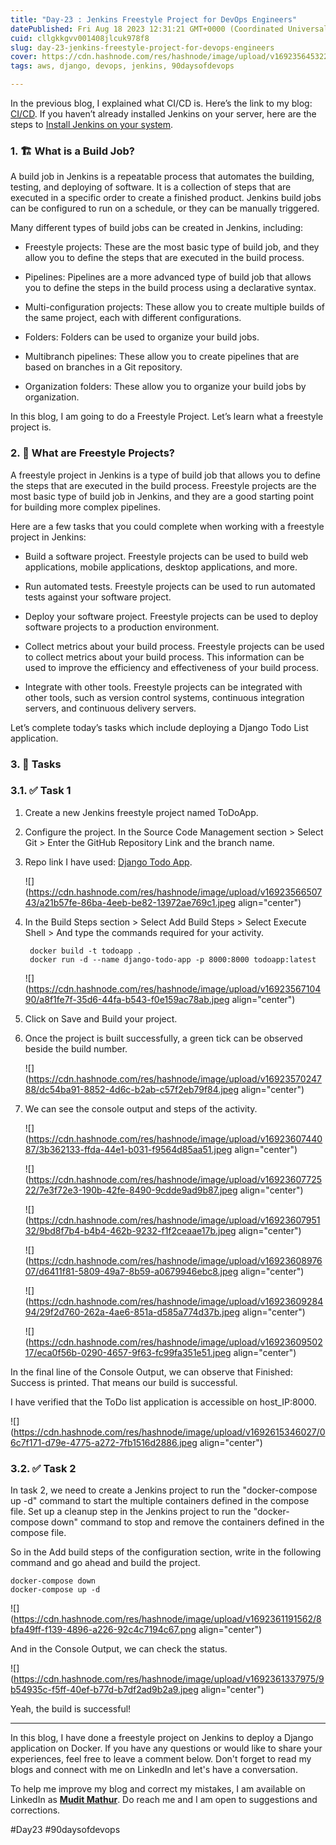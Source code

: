 ```yaml
---
title: "Day-23 : Jenkins Freestyle Project for DevOps Engineers"
datePublished: Fri Aug 18 2023 12:31:21 GMT+0000 (Coordinated Universal Time)
cuid: cllgkkgvv001408jlcuk978f8
slug: day-23-jenkins-freestyle-project-for-devops-engineers
cover: https://cdn.hashnode.com/res/hashnode/image/upload/v1692356453224/3ee90ea4-58fe-4d9a-970a-19c83346e7e0.jpeg
tags: aws, django, devops, jenkins, 90daysofdevops

---
```


In the previous blog, I explained what CI/CD is. Here’s the link to my blog: [CI/CD](https://muditm12.hashnode.dev/day-22-getting-started-with-jenkins#heading-1-cicd). If you haven’t already installed Jenkins on your server, here are the steps to [Install Jenkins on your system](https://muditm12.hashnode.dev/day-22-getting-started-with-jenkins#heading-32-installing-jenkins).

### **1\. 🏗️ What is a Build Job?**

A build job in Jenkins is a repeatable process that automates the building, testing, and deploying of software. It is a collection of steps that are executed in a specific order to create a finished product. Jenkins build jobs can be configured to run on a schedule, or they can be manually triggered.

Many different types of build jobs can be created in Jenkins, including:

* Freestyle projects: These are the most basic type of build job, and they allow you to define the steps that are executed in the build process.
    
* Pipelines: Pipelines are a more advanced type of build job that allows you to define the steps in the build process using a declarative syntax.
    
* Multi-configuration projects: These allow you to create multiple builds of the same project, each with different configurations.
    
* Folders: Folders can be used to organize your build jobs.
    
* Multibranch pipelines: These allow you to create pipelines that are based on branches in a Git repository.
    
* Organization folders: These allow you to organize your build jobs by organization.
    

In this blog, I am going to do a Freestyle Project. Let’s learn what a freestyle project is.

### **2\. 🎨 What are Freestyle Projects?**

A freestyle project in Jenkins is a type of build job that allows you to define the steps that are executed in the build process. Freestyle projects are the most basic type of build job in Jenkins, and they are a good starting point for building more complex pipelines.

Here are a few tasks that you could complete when working with a freestyle project in Jenkins:

* Build a software project. Freestyle projects can be used to build web applications, mobile applications, desktop applications, and more.
    
* Run automated tests. Freestyle projects can be used to run automated tests against your software project.
    
* Deploy your software project. Freestyle projects can be used to deploy software projects to a production environment.
    
* Collect metrics about your build process. Freestyle projects can be used to collect metrics about your build process. This information can be used to improve the efficiency and effectiveness of your build process.
    
* Integrate with other tools. Freestyle projects can be integrated with other tools, such as version control systems, continuous integration servers, and continuous delivery servers.
    

Let’s complete today’s tasks which include deploying a Django Todo List application.

### **3\. 📝 Tasks**

### **3.1. ✅ Task 1**

1. Create a new Jenkins freestyle project named ToDoApp.
    
2. Configure the project. In the Source Code Management section &gt; Select Git &gt; Enter the GitHub Repository Link and the branch name.
    
3. Repo link I have used: [Django Todo App](https://github.com/joy00900/django-todo-cicd).
    
    ![](https://cdn.hashnode.com/res/hashnode/image/upload/v1692356650743/a21b57fe-86ba-4eeb-be82-13972ae769c1.jpeg align="center")
    
4. In the Build Steps section &gt; Select Add Build Steps &gt; Select Execute Shell &gt; And type the commands required for your activity.
    
    ```plaintext
     docker build -t todoapp .
     docker run -d --name django-todo-app -p 8000:8000 todoapp:latest
    ```
    
    ![](https://cdn.hashnode.com/res/hashnode/image/upload/v1692356710490/a8f1fe7f-35d6-44fa-b543-f0e159ac78ab.jpeg align="center")
    
5. Click on Save and Build your project.
    
6. Once the project is built successfully, a green tick can be observed beside the build number.
    
    ![](https://cdn.hashnode.com/res/hashnode/image/upload/v1692357024788/dc54ba91-8852-4d6c-b2ab-c57f2eb79f84.jpeg align="center")
    
7. We can see the console output and steps of the activity.
    
    ![](https://cdn.hashnode.com/res/hashnode/image/upload/v1692360744087/3b362133-ffda-44e1-b031-f9564d85aa51.jpeg align="center")
    
    ![](https://cdn.hashnode.com/res/hashnode/image/upload/v1692360772522/7e3f72e3-190b-42fe-8490-9cdde9ad9b87.jpeg align="center")
    
    ![](https://cdn.hashnode.com/res/hashnode/image/upload/v1692360795132/9bd8f7b4-b4b4-462b-9232-f1f2ceaae17b.jpeg align="center")
    
    ![](https://cdn.hashnode.com/res/hashnode/image/upload/v1692360897607/d6411f81-5809-49a7-8b59-a0679946ebc8.jpeg align="center")
    
    ![](https://cdn.hashnode.com/res/hashnode/image/upload/v1692360928494/29f2d760-262a-4ae6-851a-d585a774d37b.jpeg align="center")
    
    ![](https://cdn.hashnode.com/res/hashnode/image/upload/v1692360950217/eca0f56b-0290-4657-9f63-fc99fa351e51.jpeg align="center")
    

In the final line of the Console Output, we can observe that Finished: Success is printed. That means our build is successful.

I have verified that the ToDo list application is accessible on host\_IP:8000.

![](https://cdn.hashnode.com/res/hashnode/image/upload/v1692615346027/06c7f171-d79e-4775-a272-7fb1516d2886.jpeg align="center")

### **3.2. ✅ Task 2**

In task 2, we need to create a Jenkins project to run the "docker-compose up -d" command to start the multiple containers defined in the compose file. Set up a cleanup step in the Jenkins project to run the "docker-compose down" command to stop and remove the containers defined in the compose file.

So in the Add build steps of the configuration section, write in the following command and go ahead and build the project.

```plaintext
docker-compose down
docker-compose up -d
```

![](https://cdn.hashnode.com/res/hashnode/image/upload/v1692361191562/8bfa49ff-f139-4896-a226-92c4c7194c67.png align="center")

And in the Console Output, we can check the status.

![](https://cdn.hashnode.com/res/hashnode/image/upload/v1692361337975/9b54935c-f5ff-40ef-b77d-b7df2ad9b2a9.jpeg align="center")

Yeah, the build is successful!

---

In this blog, I have done a freestyle project on Jenkins to deploy a Django application on Docker. If you have any questions or would like to share your experiences, feel free to leave a comment below. Don't forget to read my blogs and connect with me on LinkedIn and let's have a conversation.

To help me improve my blog and correct my mistakes, I am available on LinkedIn as [**Mudit Mathur**](https://www.linkedin.com/in/mudit--mathur/). Do reach me and I am open to suggestions and corrections.

#Day23 #90daysofdevops
